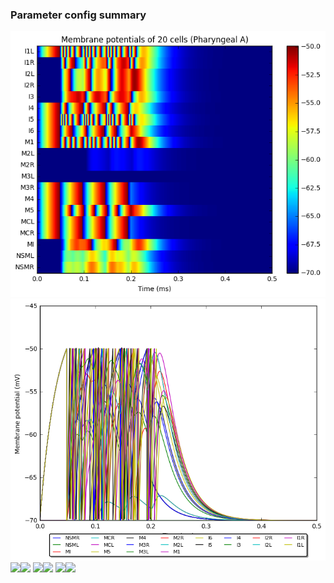 ### Parameter config summary 
<tr><td><img alt="?" src="neurons_A_Pharyngeal.png"/></td><td><img alt="?" src="traces_neuron_Pharyngeal_A.png"/></td></tr>
<tr><td><img alt=" " src="neuron_activity_A_Pharyngeal.png"/></td><td><img alt=" " src="traces_neuron_activity_Pharyngeal_A.png"/></td></tr>
<tr><td><img alt=" " src="muscles_A_Pharyngeal.png"/></td><td><img alt=" " src="traces_muscles_Pharyngeal_A.png"/></td></tr>
<tr><td><img alt=" " src="muscle_activity_A_Pharyngeal.png"/></td><td><img alt=" " src="traces_muscles_activity_Pharyngeal_A.png"/></td></tr>
